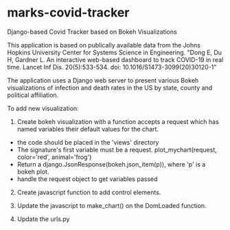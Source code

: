 # marks-covid-tracker
Django-based Covid Tracker based on Bokeh Visualizations

This application is based on publically available data from the Johns Hopkins University Center for Systems Science in Engineering.
"Dong E, Du H, Gardner L. An interactive web-based dashboard to track COVID-19 in real time. Lancet Inf Dis. 20(5):533-534. doi: 10.1016/S1473-3099(20)30120-1"

The application uses a Django web server to present various Bokeh visualizations of infection and death rates in the US by state, county and political affiliation. 

To add new visualization:
1. Create bokeh visualization with a function accepts a request which has named variables their default values for the chart.
- the code should be placed in the 'views' directory
- The signature's first variable must be a request.  plot_mychart(request, color='red', animal='frog')
- Return a django.JsonResponse(bokeh.json_item(p)), where 'p' is a bokeh plot.
- handle the request object to get variables passed

2. Create javascript function to add control elements.

3. Update the javascript to make_chart() on the DomLoaded function.

4. Update the urls.py